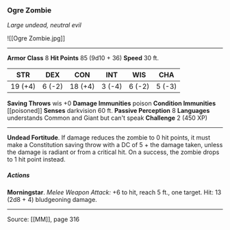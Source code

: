 ### Ogre Zombie
_Large undead, neutral evil_

![[Ogre Zombie.jpg]]

---

**Armor Class** 8
**Hit Points** 85 (9d10 + 36)
**Speed** 30 ft.

| STR     | DEX     | CON     | INT     | WIS     | CHA     |
|---------|---------|---------|---------|---------|---------|
| 19 (+4) | 6 (-2) | 18 (+4) | 3 (-4) | 6 (-2) | 5 (-3) |

**Saving Throws** wis +0
**Damage Immunities** poison
**Condition Immunities** [[poisoned]]
**Senses** darkvision 60 ft.
**Passive Perception** 8
**Languages** understands Common and Giant but can't speak
**Challenge** 2 (450 XP)

---

**Undead Fortitude**. If damage reduces the zombie to 0 hit points, it must make a Constitution saving throw with a DC of 5 + the damage taken, unless the damage is radiant or from a critical hit. On a success, the zombie drops to 1 hit point instead.

##### Actions
**Morningstar**. _Melee Weapon Attack:_ +6 to hit, reach 5 ft., one target. Hit: 13 (2d8 + 4) bludgeoning damage.

---

Source: [[MM]], page 316